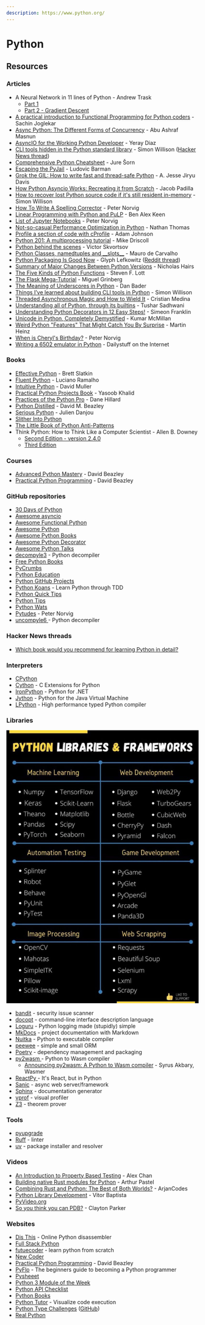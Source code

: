 ```yaml
---
description: https://www.python.org/
---
```


# Python

## Resources

### Articles

* A Neural Network in 11 lines of Python - Andrew Trask
  * [Part 1](https://iamtrask.github.io/2015/07/12/basic-python-network/)
  * [Part 2 - Gradient Descent](https://iamtrask.github.io/2015/07/27/python-network-part2/)
* [A practical introduction to Functional Programming for Python coders](https://codesachin.wordpress.com/2016/04/03/a-practical-introduction-to-functional-programming-for-python-coders/) - Sachin Joglekar
* [Async Python: The Different Forms of Concurrency](https://masnun.rocks/2016/10/06/async-python-the-different-forms-of-concurrency/) - Abu Ashraf Masnun
* [AsyncIO for the Working Python Developer](https://yeraydiazdiaz.medium.com/asyncio-for-the-working-python-developer-5c468e6e2e8e) - Yeray Diaz
* [CLI tools hidden in the Python standard library](https://til.simonwillison.net/python/stdlib-cli-tools) - Simon Willison ([Hacker News thread](https://news.ycombinator.com/item?id=36515531))
* [Comprehensive Python Cheatsheet](https://gto76.github.io/python-cheatsheet/) - Jure Šorn
* [Escaping the PyJail](https://lbarman.ch/blog/pyjail/) - Ludovic Barman
* [Grok the GIL: How to write fast and thread-safe Python](https://opensource.com/article/17/4/grok-gil) - A. Jesse Jiryu Davis
* [How Python Asyncio Works: Recreating it from Scratch](https://jacobpadilla.com/articles/recreating-asyncio) - Jacob Padilla
* [How to recover lost Python source code if it's still resident in-memory](https://gist.github.com/simonw/8aa492e59265c1a021f5c5618f9e6b12) - Simon Willison
* [How To Write A Spelling Corrector](https://norvig.com/spell-correct.html) - Peter Norvig
* [Linear Programming with Python and PuLP](https://benalexkeen.com/linear-programming-with-python-and-pulp/) - Ben Alex Keen
* [List of Jupyter Notebooks](https://norvig.com/ipython/README.html) - Peter Norvig
* [Not-so-casual Performance Optimization in Python](https://www.nathom.dev/blog/casual\_performance\_optimization\_python/) - Nathan Thomas
* [Profile a section of code with cProfile](https://adamj.eu/tech/2023/07/23/python-profile-section-cprofile/) - Adam Johnson
* [Python 201: A multiprocessing tutorial](https://www.blog.pythonlibrary.org/2016/08/02/python-201-a-multiprocessing-tutorial/) - Mike Driscoll
* [Python behind the scenes](https://tenthousandmeters.com/tag/python-behind-the-scenes/) - Victor Skvortsov
* [Python Classes, namedtuples and \_\_slots\_\_](https://maurodec.com/blog/classes-namedtuples-slots/) - Mauro de Carvalho
* [Python Packaging Is Good Now](https://glyph.twistedmatrix.com/2016/08/python-packaging.html) - Glyph Lefkowitz ([Reddit thread](https://www.reddit.com/r/Python/comments/4xnip4/python\_packaging\_is\_good\_now/))
* [Summary of Major Changes Between Python Versions](https://www.nicholashairs.com/posts/major-changes-between-python-versions/) - Nicholas Hairs
* [The Five Kinds of Python Functions](https://slott56.github.io/five-kinds-of-python-functions/assets/player/KeynoteDHTMLPlayer.html#0) - Steven F. Lott
* [The Flask Mega-Tutorial](https://blog.miguelgrinberg.com/post/the-flask-mega-tutorial-part-i-hello-world) - Miguel Grinberg
* [The Meaning of Underscores in Python](https://dbader.org/blog/meaning-of-underscores-in-python) - Dan Bader
* [Things I’ve learned about building CLI tools in Python](https://simonwillison.net/2023/Sep/30/cli-tools-python/) - Simon Willison
* [Threaded Asynchronous Magic and How to Wield It](https://medium.com/hackernoon/threaded-asynchronous-magic-and-how-to-wield-it-bba9ed602c32) - Cristian Medina
* [Understanding all of Python, through its builtins](https://sadh.life/post/builtins/) - Tushar Sadhwani
* [Understanding Python Decorators in 12 Easy Steps!](http://simeonfranklin.com/blog/2012/jul/1/python-decorators-in-12-steps/) - Simeon Franklin
* [Unicode in Python, Completely Demystified](http://farmdev.com/talks/unicode/) - Kumar McMiIlan
* [Weird Python "Features" That Might Catch You By Surprise](https://martinheinz.dev/blog/103) - Martin Heinz
* [When is Cheryl's Birthday?](https://nbviewer.jupyter.org/url/norvig.com/ipython/Cheryl.ipynb) - Peter Norvig
* [Writing a 6502 emulator in Python](https://dailystuff.nl/projects/writing-a-6502-emulator-in-python) - Dailystuff on the Internet

### Books

* [Effective Python](https://effectivepython.com/) - Brett Slatkin
* [Fluent Python](https://www.oreilly.com/library/view/fluent-python/9781491946237/) - Luciano Ramalho
* [Intuitive Python](https://pragprog.com/titles/dmpython/intuitive-python/) - David Muller
* [Practical Python Projects Book](https://practicalpython.yasoob.me/index.html) - Yasoob Khalid
* [Practices of the Python Pro](https://www.manning.com/books/practices-of-the-python-pro) - Dane Hillard
* [Python Distilled](http://www.dabeaz.com/python-distilled/) - David M. Beazley
* [Serious Python](https://nostarch.com/seriouspython) - Julien Danjou
* [Slither Into Python](https://www.slitherintopython.com/)
* [The Little Book of Python Anti-Patterns](https://docs.quantifiedcode.com/python-anti-patterns/index.html)
* Think Python: How to Think Like a Computer Scientist - Allen B. Downey
  * [Second Edition - version 2.4.0](https://greenteapress.com/thinkpython2/html/index.html)
  * [Third Edition](https://allendowney.github.io/ThinkPython/)

### Courses

* [Advanced Python Mastery](https://github.com/dabeaz-course/python-mastery) - David Beazley
* [Practical Python Programming](https://dabeaz-course.github.io/practical-python/) - David Beazley

### GitHub repositories

* [30 Days of Python](https://github.com/Asabeneh/30-Days-Of-Python)
* [Awesome asyncio](https://github.com/timofurrer/awesome-asyncio)
* [Awesome Functional Python](https://github.com/sfermigier/awesome-functional-python)
* [Awesome Python](https://github.com/vinta/awesome-python)
* [Awesome Python Books](https://github.com/Junnplus/awesome-python-books)
* [Awesome Python Decorator](https://github.com/Junnplus/awesome-python-books)
* [Awesome Python Talks](https://github.com/jhermann/awesome-python-talks)
* [decompyle3](https://github.com/rocky/python-decompile3) - Python decompiler
* [Free Python Books](https://github.com/pamoroso/free-python-books)
* [PyCrumbs](https://github.com/kirang89/pycrumbs)
* [Python Education](https://github.com/charlax/python-education)
* [Python GitHub Projects](https://github.com/checkcheckzz/python-github-projects)
* [Python Koans](https://github.com/gregmalcolm/python\_koans) - Learn Python through TDD
* [Python Quick Tips](https://gist.github.com/sreeragh-ar/7facbf6aace844692eb0dd8f32ee5d4c)
* [Python Tips](https://github.com/smoqadam/python-tips)
* [Python Wats](https://github.com/cosmologicon/pywat)
* [Pytudes](https://github.com/norvig/pytudes) - Peter Norvig
* [uncompyle6 ](https://github.com/rocky/python-uncompyle6/)- Python decompiler

### Hacker News threads

* [Which book would you recommend for learning Python in detail?](https://news.ycombinator.com/item?id=34569425)

### Interpreters

* [CPython](https://github.com/python/cpython)
* [Cython](https://cython.org/) - C Extensions for Python
* [IronPython](https://ironpython.net/) - Python for .NET
* [Jython](https://www.jython.org/) - Python for the Java Virtual Machine
* [LPython](https://lpython.org/) - High performance typed Python compiler

### Libraries

![](<../../.gitbook/assets/image (3).png>)

* [bandit](https://bandit.readthedocs.io/en/latest/) - security issue scanner
* [docopt](https://docopt.org/) - command-line interface description language
* [Loguru](https://github.com/Delgan/loguru) - Python logging made (stupidly) simple
* [MkDocs](https://www.mkdocs.org/) - project documentation with Markdown
* [Nuitka](https://nuitka.net/) - Python to executable compiler
* [peewee](https://docs.peewee-orm.com/en/latest/index.html) - simple and small ORM
* [Poetry](https://python-poetry.org/) - dependency management and packaging
* [py2wasm ](https://github.com/wasmerio/py2wasm)- Python to Wasm compiler
  * [Announcing py2wasm: A Python to Wasm compiler](https://wasmer.io/posts/py2wasm-a-python-to-wasm-compiler) - Syrus Akbary, Wasmer
* [ReactPy ](https://github.com/reactive-python/reactpy)- It's React, but in Python
* [Sanic](https://sanicframework.org/en/) - async web server/framework
* [Sphinx](https://www.sphinx-doc.org/en/master/index.html) - documentation generator
* [vprof](https://github.com/nvdv/vprof) - visual profiler
* [Z3](https://github.com/Z3Prover/z3) - theorem prover

### Tools

* [pyupgrade](https://github.com/asottile/pyupgrade)
* [Ruff](https://beta.ruff.rs/docs/) - linter
* [uv](https://github.com/astral-sh/uv) - package installer and resolver

### Videos

* [An Introduction to Property Based Testing](https://www.youtube.com/watch?v=fhFXg2f9D2A) - Alex Chan
* [Building native Rust modules for Python](https://www.youtube.com/watch?v=r2wCF5DjNJ4) - Arthur Pastel
* [Combining Rust and Python: The Best of Both Worlds?](https://www.youtube.com/watch?v=lyG6AKzu4ew) - ArjanCodes
* [Python Library Development](https://www.youtube.com/watch?v=F5BHCVlZly4) - Vitor Baptista
* [PyVideo.org](https://pyvideo.org/)
* [So you think you can PDB?](https://www.youtube.com/watch?v=P0pIW5tJrRM) - Clayton Parker

### Websites

* [Dis This](https://www.dis-this.com/) - Online Python disassembler
* [Full Stack Python](https://www.fullstackpython.com/)
* [futuecoder](https://futurecoder.io/) - learn python from scratch
* [New Coder](https://newcoder.io/tutorials/)
* [Practical Python Programming](https://dabeaz-course.github.io/practical-python/) - David Beazley
* [PyFlo](https://pyflo.net/) - The beginners guide to becoming a Python programmer
* [Pysheeet](https://www.pythonsheets.com/)
* [Python 3 Module of the Week](https://pymotw.com/3/)
* [Python API Checklist](https://devchecklists.com/python-api-checklist/)
* [Python Books](https://pythonbooks.org/)
* [Python Tutor](https://pythontutor.com/) - Visualize code execution
* [Python Type Challenges](https://python-type-challenges.zeabur.app/) ([GitHub](https://github.com/laike9m/Python-Type-Challenges))
* [Real Python](https://realpython.com/)
